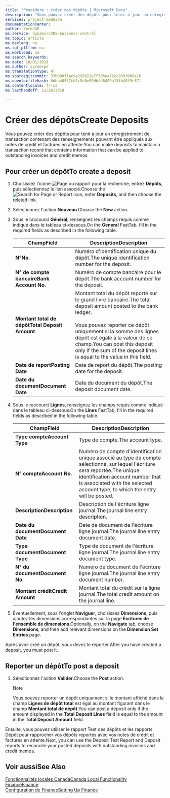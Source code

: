 ```yaml
---
title: "Procédure : créer des dépôts | Microsoft Docs"
description: "Vous pouvez créer des dépôts pour tenir à jour un enregistrement de transaction contenant des renseignements pouvant être appliqués aux notes de crédit et factures en attente."
services: project-madeira
documentationcenter: 
author: SorenGP
ms.service: dynamics365-business-central
ms.topic: article
ms.devlang: na
ms.tgt_pltfrm: na
ms.workload: na
ms.search.keywords: 
ms.date: 10/01/2018
ms.author: sgroespe
ms.translationtype: HT
ms.sourcegitcommit: 33b900f1ac9e295921e7f3d6ea72cc93939d8a1b
ms.openlocfilehash: 0dbb40557cb1c5c6e09dbfd6489a13fb48f9e37f
ms.contentlocale: fr-ca
ms.lasthandoff: 11/26/2018

---
```

# <a name="create-deposits"></a><span data-ttu-id="59cdb-103">Créer des dépôts</span><span class="sxs-lookup"><span data-stu-id="59cdb-103">Create Deposits</span></span>
<span data-ttu-id="59cdb-104">Vous pouvez créer des dépôts pour tenir à jour un enregistrement de transaction contenant des renseignements pouvant être appliqués aux notes de crédit et factures en attente.</span><span class="sxs-lookup"><span data-stu-id="59cdb-104">You can make deposits to maintain a transaction record that contains information that can be applied to outstanding invoices and credit memos.</span></span>  

## <a name="to-create-a-deposit"></a><span data-ttu-id="59cdb-105">Pour créer un dépôt</span><span class="sxs-lookup"><span data-stu-id="59cdb-105">To create a deposit</span></span>  
1.  <span data-ttu-id="59cdb-106">Choisissez l'icône ![Page ou rapport pour la recherche](../../media/ui-search/search_small.png "icône Page ou rapport pour la recherche"), entrez **Dépôts**, puis sélectionnez le lien associé.</span><span class="sxs-lookup"><span data-stu-id="59cdb-106">Choose the ![Search for Page or Report](../../media/ui-search/search_small.png "Search for Page or Report icon") icon, enter **Deposits**, and then choose the related link.</span></span>  
2.  <span data-ttu-id="59cdb-107">Sélectionnez l'action **Nouveau**.</span><span class="sxs-lookup"><span data-stu-id="59cdb-107">Choose the **New** action.</span></span>  
3.  <span data-ttu-id="59cdb-108">Sous le raccourci **Général**, renseignez les champs requis comme indiqué dans le tableau ci-dessous.</span><span class="sxs-lookup"><span data-stu-id="59cdb-108">On the **General** FastTab, fill in the required fields as described in the following table.</span></span>  

    |<span data-ttu-id="59cdb-109">Champ</span><span class="sxs-lookup"><span data-stu-id="59cdb-109">Field</span></span>|<span data-ttu-id="59cdb-110">Description</span><span class="sxs-lookup"><span data-stu-id="59cdb-110">Description</span></span>|  
    |---------------------------------|---------------------------------------|  
    |<span data-ttu-id="59cdb-111">**N°**</span><span class="sxs-lookup"><span data-stu-id="59cdb-111">**No.**</span></span>|<span data-ttu-id="59cdb-112">Numéro d'identification unique du dépôt.</span><span class="sxs-lookup"><span data-stu-id="59cdb-112">The unique identification number for the deposit.</span></span>|  
    |<span data-ttu-id="59cdb-113">**N° de compte bancaire**</span><span class="sxs-lookup"><span data-stu-id="59cdb-113">**Bank Account No.**</span></span>|<span data-ttu-id="59cdb-114">Numéro de compte bancaire pour le dépôt.</span><span class="sxs-lookup"><span data-stu-id="59cdb-114">The bank account number for the deposit.</span></span>|  
    |<span data-ttu-id="59cdb-115">**Montant total de dépôt**</span><span class="sxs-lookup"><span data-stu-id="59cdb-115">**Total Deposit Amount**</span></span>|<span data-ttu-id="59cdb-116">Montant total du dépôt reporté sur le grand livre bancaire.</span><span class="sxs-lookup"><span data-stu-id="59cdb-116">The total deposit amount posted to the bank ledger.</span></span><br /><br /> <span data-ttu-id="59cdb-117">Vous pouvez reporter ce dépôt uniquement si la somme des lignes dépôt est égale à la valeur de ce champ.</span><span class="sxs-lookup"><span data-stu-id="59cdb-117">You can post this deposit only if the sum of the deposit lines is equal to the value in this field.</span></span>|  
    |<span data-ttu-id="59cdb-118">**Date de report**</span><span class="sxs-lookup"><span data-stu-id="59cdb-118">**Posting Date**</span></span>|<span data-ttu-id="59cdb-119">Date de report du dépôt.</span><span class="sxs-lookup"><span data-stu-id="59cdb-119">The posting date for the deposit.</span></span>|  
    |<span data-ttu-id="59cdb-120">**Date du document**</span><span class="sxs-lookup"><span data-stu-id="59cdb-120">**Document Date**</span></span>|<span data-ttu-id="59cdb-121">Date du document du dépôt.</span><span class="sxs-lookup"><span data-stu-id="59cdb-121">The deposit document date.</span></span>|  
4.  <span data-ttu-id="59cdb-122">Sous le raccourci **Lignes**, renseignez les champs requis comme indiqué dans le tableau ci-dessous.</span><span class="sxs-lookup"><span data-stu-id="59cdb-122">On the **Lines** FastTab, fill in the required fields as described in the following table.</span></span>  

    |<span data-ttu-id="59cdb-123">Champ</span><span class="sxs-lookup"><span data-stu-id="59cdb-123">Field</span></span>|<span data-ttu-id="59cdb-124">Description</span><span class="sxs-lookup"><span data-stu-id="59cdb-124">Description</span></span>|  
    |---------------------------------|---------------------------------------|  
    |<span data-ttu-id="59cdb-125">**Type compte**</span><span class="sxs-lookup"><span data-stu-id="59cdb-125">**Account Type**</span></span>|<span data-ttu-id="59cdb-126">Type de compte.</span><span class="sxs-lookup"><span data-stu-id="59cdb-126">The account type.</span></span>|  
    |<span data-ttu-id="59cdb-127">**N° compte**</span><span class="sxs-lookup"><span data-stu-id="59cdb-127">**Account No.**</span></span>|<span data-ttu-id="59cdb-128">Numéro de compte d'identification unique associé au type de compte sélectionné, sur lequel l'écriture sera reportée.</span><span class="sxs-lookup"><span data-stu-id="59cdb-128">The unique identification account number that is associated with the selected account type, to which the entry will be posted.</span></span>|  
    |<span data-ttu-id="59cdb-129">**Description**</span><span class="sxs-lookup"><span data-stu-id="59cdb-129">**Description**</span></span>|<span data-ttu-id="59cdb-130">Description de l'écriture ligne journal.</span><span class="sxs-lookup"><span data-stu-id="59cdb-130">The journal line entry description.</span></span>|  
    |<span data-ttu-id="59cdb-131">**Date du document**</span><span class="sxs-lookup"><span data-stu-id="59cdb-131">**Document Date**</span></span>|<span data-ttu-id="59cdb-132">Date de document de l'écriture ligne journal.</span><span class="sxs-lookup"><span data-stu-id="59cdb-132">The journal line entry document date.</span></span>|  
    |<span data-ttu-id="59cdb-133">**Type document**</span><span class="sxs-lookup"><span data-stu-id="59cdb-133">**Document Type**</span></span>|<span data-ttu-id="59cdb-134">Type de document de l'écriture ligne journal.</span><span class="sxs-lookup"><span data-stu-id="59cdb-134">The journal line entry document type.</span></span>|  
    |<span data-ttu-id="59cdb-135">**N° du document**</span><span class="sxs-lookup"><span data-stu-id="59cdb-135">**Document No.**</span></span>|<span data-ttu-id="59cdb-136">Numéro de document de l'écriture ligne journal.</span><span class="sxs-lookup"><span data-stu-id="59cdb-136">The journal line entry document number.</span></span>|  
    |<span data-ttu-id="59cdb-137">**Montant crédit**</span><span class="sxs-lookup"><span data-stu-id="59cdb-137">**Credit Amount**</span></span>|<span data-ttu-id="59cdb-138">Montant total du crédit sur la ligne journal.</span><span class="sxs-lookup"><span data-stu-id="59cdb-138">The total credit amount on the journal line.</span></span>|  

5.  <span data-ttu-id="59cdb-139">Éventuellement, sous l'onglet **Naviguer**, choisissez **Dimensions**, puis ajoutez les dimensions correspondantes sur la page **Écritures de l'ensemble de dimensions**.</span><span class="sxs-lookup"><span data-stu-id="59cdb-139">Optionally, on the **Navigate** tab, choose **Dimensions**, and then add relevant dimensions on the **Dimension Set Entries** page.</span></span>  

<span data-ttu-id="59cdb-140">Après avoir créé un dépôt, vous devez le reporter.</span><span class="sxs-lookup"><span data-stu-id="59cdb-140">After you have created a deposit, you must post it.</span></span>  

## <a name="to-post-a-deposit"></a><span data-ttu-id="59cdb-141">Reporter un dépôt</span><span class="sxs-lookup"><span data-stu-id="59cdb-141">To post a deposit</span></span>  
1. <span data-ttu-id="59cdb-142">Sélectionnez l'action **Valider**.</span><span class="sxs-lookup"><span data-stu-id="59cdb-142">Choose the **Post** action.</span></span>  

    > [!NOTE]  
    >  <span data-ttu-id="59cdb-143">Vous pouvez reporter un dépôt uniquement si le montant affiché dans le champ **Lignes de dépôt total** est égal au montant figurant dans le champ **Montant total de dépôt**.</span><span class="sxs-lookup"><span data-stu-id="59cdb-143">You can post a deposit only if the amount displayed in the **Total Deposit Lines** field is equal to the amount in the **Total Deposit Amount** field.</span></span>  

<span data-ttu-id="59cdb-144">Ensuite, vous pouvez utiliser le rapport Test des dépôts et les rapports Dépôt pour rapprocher vos dépôts reportés avec vos notes de crédit et factures en attente.</span><span class="sxs-lookup"><span data-stu-id="59cdb-144">Next, you can use the Deposit Test Report and Deposit reports to reconcile your posted deposits with outstanding invoices and credit memos.</span></span>  

## <a name="see-also"></a><span data-ttu-id="59cdb-145">Voir aussi</span><span class="sxs-lookup"><span data-stu-id="59cdb-145">See Also</span></span>  
[<span data-ttu-id="59cdb-146">Fonctionnalités locales Canada</span><span class="sxs-lookup"><span data-stu-id="59cdb-146">Canada Local Functionality</span></span>](canada-local-functionality.md)  
[<span data-ttu-id="59cdb-147">Finance</span><span class="sxs-lookup"><span data-stu-id="59cdb-147">Finance</span></span>](../../finance.md)  
[<span data-ttu-id="59cdb-148">Configuration de Finance</span><span class="sxs-lookup"><span data-stu-id="59cdb-148">Setting Up Finance</span></span>](../../finance.md)  

